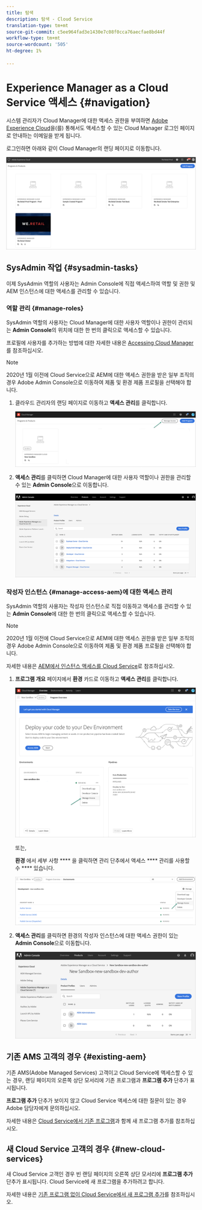 ```yaml
---
title: 탐색
description: 탐색 - Cloud Service
translation-type: tm+mt
source-git-commit: c5ee964fad3e1430e7c08f0cca76aecfae8bd44f
workflow-type: tm+mt
source-wordcount: '505'
ht-degree: 1%

---
```



# Experience Manager as a Cloud Service 액세스 {#navigation}

시스템 관리자가 Cloud Manager에 대한 액세스 권한을 부여하면 [Adobe Experience Cloud](https://my.cloudmanager.adobe.com/)을(를) 통해서도 액세스할 수 있는 Cloud Manager 로그인 페이지로 안내하는 이메일을 받게 됩니다.

로그인하면 아래와 같이 Cloud Manager의 랜딩 페이지로 이동합니다.

![](assets/first_timelogin1.png)

## SysAdmin 작업 {#sysadmin-tasks}

이제 SysAdmin 역할의 사용자는 Admin Console에 직접 액세스하여 역할 및 권한 및 AEM 인스턴스에 대한 액세스를 관리할 수 있습니다.

### 역할 관리 {#manage-roles}

SysAdmin 역할의 사용자는 Cloud Manager에 대한 사용자 역할이나 권한이 관리되는 **Admin Console**&#x200B;의 위치에 대한 한 번의 클릭으로 액세스할 수 있습니다.

프로필에 사용자를 추가하는 방법에 대한 자세한 내용은 [Accessing Cloud Manager](https://docs.adobe.com/content/help/en/experience-manager-cloud-service/security/ims-support.html#accessing-cloud-manager)를 참조하십시오.

>[!NOTE]
>2020년 1월 이전에 Cloud Service으로 AEM에 대한 액세스 권한을 받은 일부 조직의 경우 Adobe Admin Console으로 이동하여 제품 및 환경 제품 프로필을 선택해야 합니다.

1. 클라우드 관리자의 랜딩 페이지로 이동하고 **액세스 관리**&#x200B;를 클릭합니다.

   ![](assets/sys-admin5.png)

1. **액세스 관리**&#x200B;를 클릭하면 Cloud Manager에 대한 사용자 역할이나 권한을 관리할 수 있는 **Admin Console**&#x200B;으로 이동합니다.

   ![](assets/sys-admin1.png)

### 작성자 인스턴스 {#manage-access-aem}에 대한 액세스 관리

SysAdmin 역할의 사용자는 작성자 인스턴스로 직접 이동하고 액세스를 관리할 수 있는 **Admin Console**&#x200B;에 대한 한 번의 클릭으로 액세스할 수 있습니다.

>[!NOTE]
>2020년 1월 이전에 Cloud Service으로 AEM에 대한 액세스 권한을 받은 일부 조직의 경우 Adobe Admin Console으로 이동하여 제품 및 환경 제품 프로필을 선택해야 합니다.

자세한 내용은 [AEM에서 인스턴스 액세스를 Cloud Service](https://docs.adobe.com/content/help/en/experience-manager-cloud-service/security/ims-support.html#accessing-instance-cloud-service)로 참조하십시오.

1. **프로그램 개요** 페이지에서 **환경** 카드로 이동하고 **액세스 관리**&#x200B;를 클릭합니다.

   ![](assets/sys-admin6.png)

   또는,

   **환경** 에서 세부 사항 **** 을 클릭하면 관리 단추에서 액세스  **** 관리를 사용할 수  **** 있습니다.

   ![](assets/sys-admin4.png)

1. **액세스 관리**&#x200B;를 클릭하면 환경의 작성자 인스턴스에 대한 액세스 권한이 있는 **Admin Console**&#x200B;으로 이동합니다.

   ![](assets/sys-admin-2.png)

## 기존 AMS 고객의 경우 {#existing-aem}

기존 AMS(Adobe Managed Services) 고객이고 Cloud Service에 액세스할 수 있는 경우, 랜딩 페이지의 오른쪽 상단 모서리에 기존 프로그램과 **프로그램 추가** 단추가 표시됩니다.

**프로그램 추가** 단추가 보이지 않고 Cloud Service 액세스에 대한 질문이 있는 경우 Adobe 담당자에게 문의하십시오.

자세한 내용은 [Cloud Service에서 기존 프로그램](/help/onboarding/getting-access-to-aem-in-cloud/first-time-login.md#existing-program)과 함께 새 프로그램 추가를 참조하십시오.

## 새 Cloud Service 고객의 경우 {#new-cloud-services}

새 Cloud Service 고객인 경우 빈 랜딩 페이지의 오른쪽 상단 모서리에 **프로그램 추가** 단추가 표시됩니다. Cloud Service에 새 프로그램을 추가하려고 합니다.

자세한 내용은 [기존 프로그램 없이 Cloud Service에서 새 프로그램 추가](/help/onboarding/getting-access-to-aem-in-cloud/first-time-login.md#no-program)를 참조하십시오.

